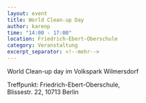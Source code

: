 ```yaml
---
layout: event
title: World Clean-up Day
author: karenp
time: "14:00 - 17:00"
location: Friedrich-Ebert-Oberschule
category: Veranstaltung
excerpt_separator: <!--mehr-->
---
```


World Clean-up day im Volkspark Wilmersdorf<!--mehr-->

Treffpunkt: Friedrich-Ebert-Oberschule,  
Blissestr. 22, 10713 Berlin
